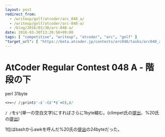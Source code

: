 ```yaml
---
layout: post
redirect_from:
  - /writeup/golf/atcoder/arc_048_a/
  - /writeup/golf/atcoder/arc-048-a/
  - /blog/2016/03/30/arc-048-a/
date: 2016-03-30T13:20:58+09:00
tags: [ "competitive", "writeup", "atcoder", "arc", "golf" ]
"target_url": [ "https://beta.atcoder.jp/contests/arc048/tasks/arc048_a" ]
---
```


# AtCoder Regular Contest 048 A - 階段の下

perl 31byte

``` perl
<>=~/ /;print$'-$`-($'*$`<0),$/
```

`/ /`を`$"`(単一の空白文字)にすればさらに1byte縮む。(climpet氏の[提出](https://beta.atcoder.jp/contests/arc048/submissions/653618)、%20氏の[提出](https://beta.atcoder.jp/contests/arc048/submissions/653334))

1位はbashからawkを呼んだ%20氏の[提出](https://beta.atcoder.jp/contests/arc048/submissions/653351)の24byteだった。
